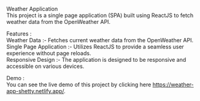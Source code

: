 
Weather Application  <br>
This project is a single page application (SPA) built using ReactJS to fetch weather data from the OpenWeather API.

Features : <br>
Weather Data :-   Fetches current weather data from the OpenWeather API. <br>
Single Page Application :-  Utilizes ReactJS to provide a seamless user experience without page reloads. <br>
Responsive Design :-  The application is designed to be responsive and accessible on various devices. <br>

Demo : <br>
    You can see the live demo of this project by clicking here  https://weather-app-shetty.netlify.app/.
